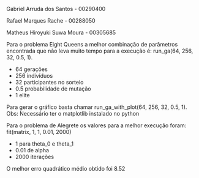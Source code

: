 Gabriel Arruda dos Santos - 00290400

Rafael Marques Rache - 00288050

Matheus Hiroyuki Suwa Moura - 00305685


Para o problema Eight Queens a melhor combinação de parâmetros encontrada que
não leva muito tempo para a execução é: run_ga(64, 256, 32, 0.5, 1).
- 64 gerações
- 256 indivíduos
- 32 participantes no sorteio
- 0.5 probabilidade de mutação
- 1 elite

Para gerar o gráfico basta chamar run_ga_with_plot(64, 256, 32, 0.5, 1).
Obs: Necessário ter o matplotlib instalado no python

Para o problema de Alegrete os valores para a melhor execução foram:
fit(matrix, 1, 1, 0.01, 2000)
- 1 para theta_0 e theta_1
- 0.01 de alpha
- 2000 iterações

O melhor erro quadrático médio obtido foi 8.52